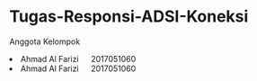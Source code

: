 # Tugas-Responsi-ADSI-Koneksi

Anggota Kelompok <br>
<li> Ahmad Al Farizi &emsp; 2017051060
<li> Ahmad Al Farizi &emsp; 2017051060
